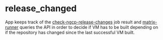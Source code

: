 release_changed
===============

App keeps track of the [check-ngcp-release-changes](https://jenkins.mgm.sipwise.com/job/check-ngcp-release-changes) job result and
[matrix-runner](https://jenkins.mgm.sipwise.com/job/daily-build-matrix-runner/)
queries the API in order to decide if VM has to be built depending on if the repository has changed since the last successful VM built.
